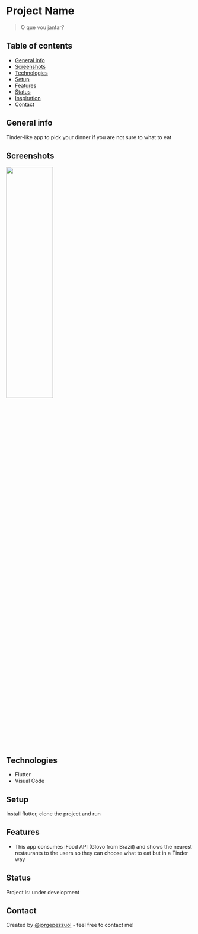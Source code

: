 # Project Name
> O que vou jantar?

## Table of contents
* [General info](#general-info)
* [Screenshots](#screenshots)
* [Technologies](#technologies)
* [Setup](#setup)
* [Features](#features)
* [Status](#status)
* [Inspiration](#inspiration)
* [Contact](#contact)

## General info
Tinder-like app to pick your dinner if you are not sure to what to eat 

## Screenshots
<img src="./docs/demonstration.gif" width="50%" height="40%">

## Technologies
* Flutter
* Visual Code

## Setup
Install flutter, clone the project and run

## Features
* This app consumes iFood API (Glovo from Brazil) and shows the nearest restaurants to the users so they can choose what to eat but in a Tinder way

## Status
Project is: under development

## Contact
Created by [@jorgepezzuol](https://www.linkedin.com/in/jorge-pezzuol/) - feel free to contact me!
